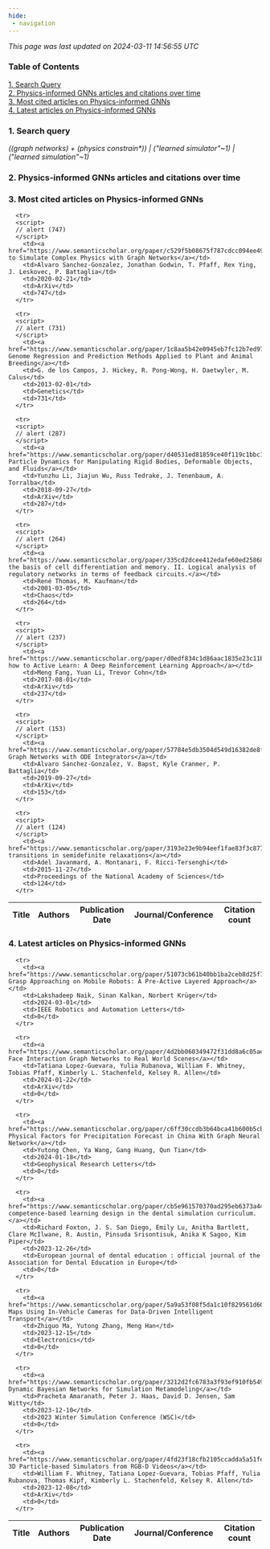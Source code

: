 ```yaml
---
hide:
 - navigation
---
```

<!DOCTYPE html>
<html lang="en">
<head>
  <meta charset="utf-8">
</head>

<body>
  <p>
  <i>This page was last updated on 2024-03-11 14:56:55 UTC</i>
  </p>

  <p>
  <h3>Table of Contents</h3>
    <a href="#search_query">1. Search Query</a><br>
    <a href="#plot1">2. Physics-informed GNNs articles and citations over time</a><br>
    <a href="#most_cited_articles">3. Most cited articles on Physics-informed GNNs</a><br>
    <a href="#latest_articles">4. Latest articles on Physics-informed GNNs</a><br>
  <p>

  <p>
  <h3 id="search_query">1. Search query</h3>
  <i>((graph networks) + (physics constrain*)) | ("learned simulator"~1) | ("learned simulation"~1)</i>
  </p>
  
  <p>
  <h3 id="plot1">2. Physics-informed GNNs articles and citations over time</h3>
    <div id='myDiv1'>
      <!-- Plotly chart will be drawn inside this DIV -->
    </div>
  </p>

  <p>
  <h3 id="most_cited_articles">3. Most cited articles on Physics-informed GNNs</h3>
  <table id="table1" class="display" style="width:100%">
  <thead>
    <tr>
        <th>Title</th>
        <th>Authors</th>
        <th>Publication Date</th>
        <th>Journal/Conference</th>
        <th>Citation count</th>
    </tr>
  </thead>
  <tbody>
    
      <tr>
      <script>
      // alert (747)
      </script>
        <td><a href="https://www.semanticscholar.org/paper/c529f5b08675f787cdcc094ee495239592339f82">Learning to Simulate Complex Physics with Graph Networks</a></td>
        <td>Alvaro Sanchez-Gonzalez, Jonathan Godwin, T. Pfaff, Rex Ying, J. Leskovec, P. Battaglia</td>
        <td>2020-02-21</td>
        <td>ArXiv</td>
        <td>747</td>
      </tr>
    
      <tr>
      <script>
      // alert (731)
      </script>
        <td><a href="https://www.semanticscholar.org/paper/1c8aa5b42e0945eb7fc12b7ed976ad909887fb62">Whole-Genome Regression and Prediction Methods Applied to Plant and Animal Breeding</a></td>
        <td>G. de los Campos, J. Hickey, R. Pong-Wong, H. Daetwyler, M. Calus</td>
        <td>2013-02-01</td>
        <td>Genetics</td>
        <td>731</td>
      </tr>
    
      <tr>
      <script>
      // alert (287)
      </script>
        <td><a href="https://www.semanticscholar.org/paper/d40531ed81859ce40f119c1bbc1d1cb50af498fd">Learning Particle Dynamics for Manipulating Rigid Bodies, Deformable Objects, and Fluids</a></td>
        <td>Yunzhu Li, Jiajun Wu, Russ Tedrake, J. Tenenbaum, A. Torralba</td>
        <td>2018-09-27</td>
        <td>ArXiv</td>
        <td>287</td>
      </tr>
    
      <tr>
      <script>
      // alert (264)
      </script>
        <td><a href="https://www.semanticscholar.org/paper/335cd2dcee412edafe60ed25868ae7c8cdda6ece">Multistationarity, the basis of cell differentiation and memory. II. Logical analysis of regulatory networks in terms of feedback circuits.</a></td>
        <td>René Thomas, M. Kaufman</td>
        <td>2001-03-05</td>
        <td>Chaos</td>
        <td>264</td>
      </tr>
    
      <tr>
      <script>
      // alert (237)
      </script>
        <td><a href="https://www.semanticscholar.org/paper/d0edf834c1d86aac1835e23c11b23b8723b65136">Learning how to Active Learn: A Deep Reinforcement Learning Approach</a></td>
        <td>Meng Fang, Yuan Li, Trevor Cohn</td>
        <td>2017-08-01</td>
        <td>ArXiv</td>
        <td>237</td>
      </tr>
    
      <tr>
      <script>
      // alert (153)
      </script>
        <td><a href="https://www.semanticscholar.org/paper/57784e5db3504d549d16382de8f7f4ad222b3d71">Hamiltonian Graph Networks with ODE Integrators</a></td>
        <td>Alvaro Sanchez-Gonzalez, V. Bapst, Kyle Cranmer, P. Battaglia</td>
        <td>2019-09-27</td>
        <td>ArXiv</td>
        <td>153</td>
      </tr>
    
      <tr>
      <script>
      // alert (124)
      </script>
        <td><a href="https://www.semanticscholar.org/paper/3193e23e9b94eef1fae83f3c87769f56c0a4952f">Phase transitions in semidefinite relaxations</a></td>
        <td>Adel Javanmard, A. Montanari, F. Ricci-Tersenghi</td>
        <td>2015-11-27</td>
        <td>Proceedings of the National Academy of Sciences</td>
        <td>124</td>
      </tr>
    
  </tbody>
  </table>
  </p>

  <p>
  <h3 id="latest_articles">4. Latest articles on Physics-informed GNNs</h3>
  <table id="table2" class="display" style="width:100%">
  <thead>
    <tr>
        <th>Title</th>
        <th>Authors</th>
        <th>Publication Date</th>
        <th>Journal/Conference</th>
        <th>Citation count</th>
    </tr>
  </thead>
  <tbody>
    
      <tr>
        <td><a href="https://www.semanticscholar.org/paper/51073cb61b40bb1ba2ceb8d25f7afd263a01f905">Pre-Grasp Approaching on Mobile Robots: A Pre-Active Layered Approach</a></td>
        <td>Lakshadeep Naik, Sinan Kalkan, Norbert Krüger</td>
        <td>2024-03-01</td>
        <td>IEEE Robotics and Automation Letters</td>
        <td>0</td>
      </tr>
    
      <tr>
        <td><a href="https://www.semanticscholar.org/paper/4d2bb060349472f31dd8a6c05ae55852c77d27d9">Scaling Face Interaction Graph Networks to Real World Scenes</a></td>
        <td>Tatiana Lopez-Guevara, Yulia Rubanova, William F. Whitney, Tobias Pfaff, Kimberly L. Stachenfeld, Kelsey R. Allen</td>
        <td>2024-01-22</td>
        <td>ArXiv</td>
        <td>0</td>
      </tr>
    
      <tr>
        <td><a href="https://www.semanticscholar.org/paper/c6ff30ccdb3b64bca41b600b5cb56de8dff8072b">Coupling Physical Factors for Precipitation Forecast in China With Graph Neural Network</a></td>
        <td>Yutong Chen, Ya Wang, Gang Huang, Qun Tian</td>
        <td>2024-01-18</td>
        <td>Geophysical Research Letters</td>
        <td>0</td>
      </tr>
    
      <tr>
        <td><a href="https://www.semanticscholar.org/paper/cb5e961570370ad295eb6373a44e6436c51320a5">Scaffolding competence-based learning design in the dental simulation curriculum.</a></td>
        <td>Richard Foxton, J. S. San Diego, Emily Lu, Anitha Bartlett, Clare McIlwane, R. Austin, Pinsuda Srisontisuk, Anika K Sagoo, Kim Piper</td>
        <td>2023-12-26</td>
        <td>European journal of dental education : official journal of the Association for Dental Education in Europe</td>
        <td>0</td>
      </tr>
    
      <tr>
        <td><a href="https://www.semanticscholar.org/paper/5a9a53f08f5da1c10f829561d60bc0a458545726">Predicting Maps Using In-Vehicle Cameras for Data-Driven Intelligent Transport</a></td>
        <td>Zhiguo Ma, Yutong Zhang, Meng Han</td>
        <td>2023-12-15</td>
        <td>Electronics</td>
        <td>0</td>
      </tr>
    
      <tr>
        <td><a href="https://www.semanticscholar.org/paper/3212d2fc6783a3f93ef910fb5496618a57e150c1">Causal Dynamic Bayesian Networks for Simulation Metamodeling</a></td>
        <td>Pracheta Amaranath, Peter J. Haas, David D. Jensen, Sam Witty</td>
        <td>2023-12-10</td>
        <td>2023 Winter Simulation Conference (WSC)</td>
        <td>0</td>
      </tr>
    
      <tr>
        <td><a href="https://www.semanticscholar.org/paper/4fd23f18cfb2105ccadda5a51fed13063d611fff">Learning 3D Particle-based Simulators from RGB-D Videos</a></td>
        <td>William F. Whitney, Tatiana Lopez-Guevara, Tobias Pfaff, Yulia Rubanova, Thomas Kipf, Kimberly L. Stachenfeld, Kelsey R. Allen</td>
        <td>2023-12-08</td>
        <td>ArXiv</td>
        <td>0</td>
      </tr>
    
  </tbody>
  </table>
  </p>

</body>

<script>
  var trace1 = {
  x: ['1992', '1995', '1996', '1998', '2001', '2005', '2006', '2007', '2008', '2009', '2010', '2011', '2012', '2013', '2014', '2015', '2016', '2017', '2018', '2019', '2020', '2021', '2022', '2023', '2024'],
  y: [1, 1, 2, 1, 1, 2, 2, 1, 2, 6, 6, 4, 3, 4, 8, 4, 9, 10, 16, 20, 29, 30, 45, 34, 3],
  name: 'Num of articles',
  type: 'scatter'
  };

  var trace2 = {
    x: ['1992', '1995', '1996', '1998', '2001', '2005', '2006', '2007', '2008', '2009', '2010', '2011', '2012', '2013', '2014', '2015', '2016', '2017', '2018', '2019', '2020', '2021', '2022', '2023', '2024'],
    y: [0, 15, 44, 8, 264, 60, 18, 23, 106, 231, 193, 76, 26, 855, 100, 172, 161, 500, 631, 500, 1147, 562, 369, 48, 0],
    name: 'Num of citations',
    yaxis: 'y2',
    type: 'scatter'
  };

  var data = [trace1, trace2];

  var layout = {
    yaxis: {title: 'Num of articles'},
    yaxis2: {
      title: 'Num of citations',
      overlaying: 'y',
      side: 'right'
      }
  };
  Plotly.newPlot('myDiv1', data, layout);
</script>
</html>
